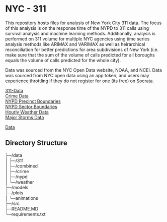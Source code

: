# NYC - 311
This repository hosts files for analysis of New York City 311 data. The focus of this analysis is on the response time of the NYPD to 311 calls using survival analysis and machine learning methods. Additionally, analysis is performed on 311 volume for multiple NYC agencies using time series analysis methods like ARIMAX and VARIMAX as well as heirarchical reconciliation for better predictions for area subdivisions of New York (i.e. make sure that the sum of the volume of calls predicted for all boroughs equals the volume of calls predicted for the whole city).

Data was sourced from the NYC Open Data website, NOAA, and NCEI. Data was sourced from NYC open data using an app token, and users may experience throttling if they do not register for one (its free) on Socrata.

[311-Data](https://data.cityofnewyork.us/Social-Services/311-Service-Requests-from-2010-to-Present/erm2-nwe9/about_data)  
[Crime Data](https://data.cityofnewyork.us/Public-Safety/NYPD-Complaint-Data-Historic/qgea-i56i/about_data)   
[NYPD Precinct Boundaries](https://data.cityofnewyork.us/Public-Safety/Police-Precincts/78dh-3ptz)   
[NYPD Sector Boundaries](https://data.cityofnewyork.us/Public-Safety/NYPD-Sectors/eizi-ujye)   
[Hourly Weather Data](https://www.ncei.noaa.gov/access/search/data-search/global-hourly?dataTypes=TMP&dataTypes=DEW&dataTypes=AA1&dataTypes=VIS&dataTypes=WND&bbox=41.000,-74.261,40.558,-73.499&pageNum=1&startDate=2010-01-01T00:00:00&endDate=2023-02-01T23:59:59)  
[Major Storms Data](https://www.ncdc.noaa.gov/stormevents/listevents.jsp?eventType=ALL&beginDate_mm=01&beginDate_dd=01&beginDate_yyyy=2010&endDate_mm=11&endDate_dd=30&endDate_yyyy=2023&county=BRONX%3A5&county=KINGS%3A47&county=NEW%2BYORK%3A61&county=QUEENS%3A81&county=RICHMOND%3A85&hailfilter=0.00&tornfilter=0&windfilter=000&sort=DT&submitbutton=Search&statefips=36%2CNEW+YORK)  

[Data](https://drive.google.com/drive/folders/1Hibjo69reZZoXEQ9LlQ4D_ubt6by2TJ6?usp=sharing)
## Directory Structure
├─/data  
│  ├─/311  
│  ├─/combined  
│  ├─/crime  
│  ├─/nypd  
│  └─/weather  
├─/models  
├─/plots  
│  └─animations  
├─/src  
├─README.MD  
└─requirements.txt  
